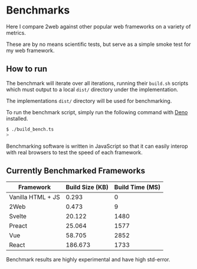 # Benchmarks

Here I compare 2web against other popular web frameworks on a variety of
metrics.

These are by no means scientific tests, but serve as a simple smoke test for my
web framework.

## How to run

The benchmark will iterate over all iterations, running their `build.sh`
scripts which must output to a local `dist/` directory under the implementation.

The implementations `dist/` directory will be used for benchmarking.

To run the benchmark script, simply run the following command with
[Deno](https://deno.com/) installed.

```sh
$ ./build_bench.ts
>
```

Benchmarking software is written in JavaScript so that it can easily interop
with real browsers to test the speed of each framework.

## Currently Benchmarked Frameworks

| Framework         | Build Size (KB) | Build Time (MS) |
| ----------------- | --------------- | --------------- |
| Vanilla HTML + JS | 0.293           | 0               |
| 2Web              | 0.473           | 9               |
| Svelte            | 20.122          | 1480            |
| Preact            | 25.064          | 1577            |
| Vue               | 58.705          | 2852            |
| React             | 186.673         | 1733            |

Benchmark results are highly experimental and have high std-error.
